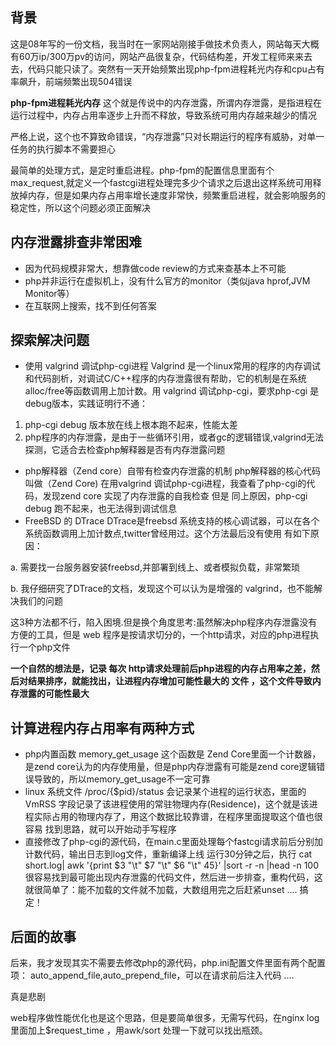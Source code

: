 ## 背景

这是08年写的一份文档，我当时在一家网站刚接手做技术负责人，网站每天大概有60万ip/300万pv的访问，网站产品很复杂，代码结构差，开发工程师来来去去，代码只能只读了。突然有一天开始频繁出现php-fpm进程耗光内存和cpu占有率飙升，前端频繁出现504错误

**php-fpm进程耗光内存** 这个就是传说中的内存泄露，所谓内存泄露，是指进程在运行过程中，内存占用率逐步上升而不释放，导致系统可用内存越来越少的情况

严格上说，这个也不算致命错误，“内存泄露”只对长期运行的程序有威胁，对单一任务的执行脚本不需要担心

最简单的处理方式，是定时重启进程。php-fpm的配置信息里面有个max_request,就定义一个fastcgi进程处理完多少个请求之后退出这样系统可用释放掉内存，但是如果内存占用率增长速度非常快，频繁重启进程，就会影响服务的稳定性，所以这个问题必须正面解决

## 内存泄露排查非常困难

- 因为代码规模非常大，想靠做code review的方式来查基本上不可能
- php并非运行在虚拟机上，没有什么官方的monitor（类似java hprof,JVM Monitor等）
- 在互联网上搜索，找不到任何答案

## 探索解决问题

- 使用 valgrind 调试php-cgi进程 Valgrind 是一个linux常用的程序的内存调试和代码剖析，对调试C/C++程序的内存泄露很有帮助，它的机制是在系统alloc/free等函数调用上加计数。用 valgrind 调试php-cgi，要求php-cgi 是debug版本，实践证明行不通：

1. php-cgi debug 版本放在线上根本跑不起来，性能太差
2. php程序的内存泄露，是由于一些循环引用，或者gc的逻辑错误,valgrind无法探测，它适合去检查php解释器是否有内存泄露问题

- php解释器（Zend core）自带有检查内存泄露的机制 php解释器的核心代码叫做（Zend Core) 在用valgrind 调试php-cgi进程，我查看了php-cgi的代码，发现zend core 实现了内存泄露的自我检查 但是 同上原因，php-cgi debug 跑不起来，也无法得到调试信息
- FreeBSD 的 DTrace DTrace是freebsd 系统支持的核心调试器，可以在各个系统函数调用上加计数点,twitter曾经用过。这个方法最后没有使用 有如下原因：

a. 需要找一台服务器安装freebsd,并部署到线上、或者模拟负载，非常繁琐

b. 我仔细研究了DTrace的文档，发现这个可以认为是增强的 valgrind，也不能解决我们的问题

这3种方法都不行，陷入困境.但是换个角度思考:虽然解决php程序内存泄露没有方便的工具，但是 web 程序是按请求切分的，一个http请求，对应的php进程执行一个php文件

**一个自然的想法是，记录 每次 http请求处理前后php进程的内存占用率之差，然后对结果排序，就能找出，让进程内存增加可能性最大的 文件 ，这个文件导致内存泄露的可能性最大**

## 计算进程内存占用率有两种方式

- php内置函数 memory_get_usage 这个函数是 Zend Core里面一个计数器，是zend core认为的内存使用量，但是php内存泄露有可能是zend core逻辑错误导致的，所以memory_get_usage不一定可靠
- linux 系统文件 /proc/{$pid}/status 会记录某个进程的运行状态，里面的 VmRSS 字段记录了该进程使用的常驻物理内存(Residence)，这个就是该进程实际占用的物理内存了，用这个数据比较靠谱，在程序里面提取这个值也很容易 找到思路，就可以开始动手写程序
- 直接修改了php-cgi的源代码，在main.c里面处理每个fastcgi请求前后分别加计数代码，输出日志到log文件，重新编译上线 运行30分钟之后，执行 cat short.log| awk '{print $3 "\t" $7 "\t" $6 "\t" $4$5}' |sort -r -n |head -n 100 很容易找到最可能出现内存泄露的代码文件，然后进一步排查，重构代码，这就很简单了：能不加载的文件就不加载，大数组用完之后赶紧unset .... 搞定！

## 后面的故事

后来，我才发现其实不需要去修改php的源代码，php.ini配置文件里面有两个配置项： auto_append_file,auto_prepend_file，可以在请求前后注入代码 ....

真是悲剧

web程序做性能优化也是这个思路，但是要简单很多，无需写代码，在nginx log里面加上$request_time ，用awk/sort 处理一下就可以找出瓶颈。